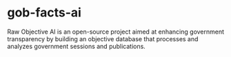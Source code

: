 # gob-facts-ai
Raw Objective AI is an open-source project aimed at enhancing government transparency by building an objective database that processes and analyzes government sessions and publications.
